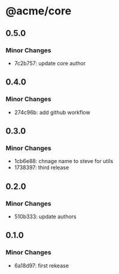 # @acme/core

## 0.5.0

### Minor Changes

- 7c2b757: update core author

## 0.4.0

### Minor Changes

- 274c96b: add github workflow

## 0.3.0

### Minor Changes

- 1cb6e88: chnage name to steve for utils
- 1738397: third release

## 0.2.0

### Minor Changes

- 510b333: update authors

## 0.1.0

### Minor Changes

- 6a18d97: first rekease

